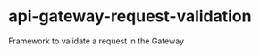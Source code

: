 api-gateway-request-validation
==============================

Framework to validate a request in the Gateway
